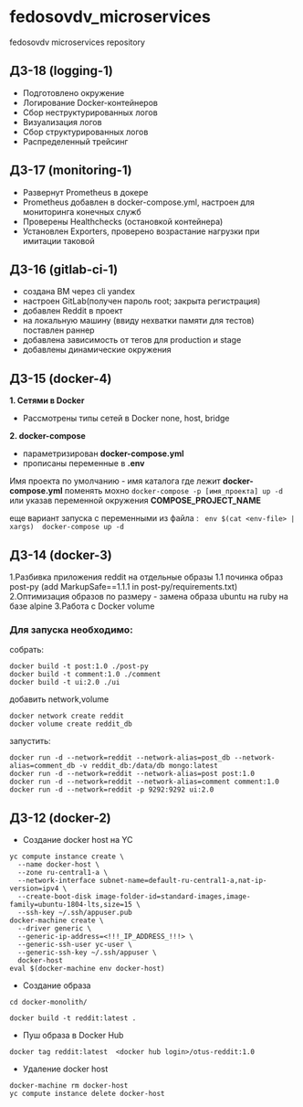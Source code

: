 # fedosovdv_microservices
fedosovdv microservices repository

## ДЗ-18 (logging-1)
- Подготовлено окружение
- Логирование Docker-контейнеров
- Сбор неструктурированных логов
- Визуализация логов
- Сбор структурированных логов
- Распределенный трейсинг

## ДЗ-17 (monitoring-1)
- Развернут Prometheus в докере
- Prometheus добавлен в docker-compose.yml, настроен для мониторинга конечных служб
- Проверены Healthchecks (остановкой контейнера)
- Установлен Exporters, проверено возрастание нагрузки при имитации таковой

## ДЗ-16 (gitlab-ci-1)
- создана ВМ через cli yandex
- настроен GitLab(получен пароль root; закрыта регистрация)
- добавлен Reddit в проект
- на локальную машину (ввиду нехватки памяти для тестов) поставлен раннер
- добавлена зависимость от тегов для production и stage
- добавлены динамические окружения

## ДЗ-15 (docker-4)
**1. Сетями в Docker**
- Рассмотрены типы сетей в Docker none, host, bridge

**2. docker-compose**
- параметризирован **docker-compose.yml**
- прописаны переменные в **.env**

Имя проекта по умолчанию - имя каталога где лежит  **docker-compose.yml**
поменять мохно `docker-compose -p [имя_проекта] up -d` или указав переменной окружения **COMPOSE_PROJECT_NAME**


еще вариант запуска с переменными из файла : ```
env $(cat <env-file> | xargs)  docker-compose up -d```


## ДЗ-14 (docker-3)
1.Разбивка приложения reddit на отдельные образы
1.1 починка образ post-py (add MarkupSafe==1.1.1 in post-py/requirements.txt)
2.Оптимизация образов по размеру  - замена образа ubuntu на ruby на базе alpine
3.Работа с Docker volume


### Для запуска необходимо:
собрать:
```
docker build -t post:1.0 ./post-py
docker build -t comment:1.0 ./comment
docker build -t ui:2.0 ./ui
```
добавить network,volume
```
docker network create reddit
docker volume create reddit_db
```
запустить:
```
docker run -d --network=reddit --network-alias=post_db --network-alias=comment_db -v reddit_db:/data/db mongo:latest
docker run -d --network=reddit --network-alias=post post:1.0
docker run -d --network=reddit --network-alias=comment comment:1.0
docker run -d --network=reddit -p 9292:9292 ui:2.0
```

## ДЗ-12 (docker-2)

* Создание docker host на YC
```
yc compute instance create \
  --name docker-host \
  --zone ru-central1-a \
  --network-interface subnet-name=default-ru-central1-a,nat-ip-version=ipv4 \
  --create-boot-disk image-folder-id=standard-images,image-family=ubuntu-1804-lts,size=15 \
  --ssh-key ~/.ssh/appuser.pub
docker-machine create \
  --driver generic \
  --generic-ip-address=<!!!_IP_ADDRESS_!!!> \
  --generic-ssh-user yc-user \
  --generic-ssh-key ~/.ssh/appuser \
  docker-host
eval $(docker-machine env docker-host)
```
* Создание образа

```
cd docker-monolith/

docker build -t reddit:latest .
```
* Пуш образа в Docker Hub

```
docker tag reddit:latest  <docker hub login>/otus-reddit:1.0
```

* Удаление docker host

```
docker-machine rm docker-host
yc compute instance delete docker-host
```
